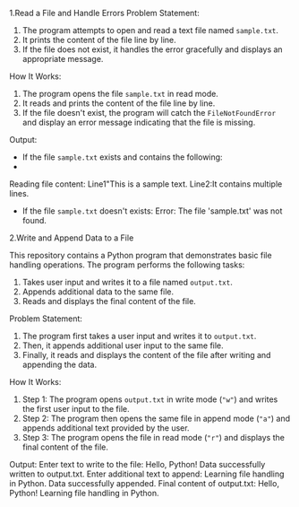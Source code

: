 1.Read a File and Handle Errors
Problem Statement:
1. The program attempts to open and read a text file named `sample.txt`.
2. It prints the content of the file line by line.
3. If the file does not exist, it handles the error gracefully and displays an appropriate message.

How It Works:
1. The program opens the file `sample.txt` in read mode.
2. It reads and prints the content of the file line by line.
3. If the file doesn't exist, the program will catch the `FileNotFoundError` and display an error message indicating that the file is missing.

Output:

- If the file `sample.txt` exists and contains the following:
- 
Reading file content:
Line1"This is a sample text.
Line2:It contains multiple lines.

- If the file `sample.txt` doesn't exists:
Error: The file 'sample.txt' was not found.


2.Write and Append Data to a File

This repository contains a Python program that demonstrates basic file handling operations. The program performs the following tasks:
1. Takes user input and writes it to a file named `output.txt`.
2. Appends additional data to the same file.
3. Reads and displays the final content of the file.

Problem Statement:
1. The program first takes a user input and writes it to `output.txt`.
2. Then, it appends additional user input to the same file.
3. Finally, it reads and displays the content of the file after writing and appending the data.

How It Works:
1. Step 1: The program opens `output.txt` in write mode (`"w"`) and writes the first user input to the file.
2. Step 2: The program then opens the same file in append mode (`"a"`) and appends additional text provided by the user.
3. Step 3: The program opens the file in read mode (`"r"`) and displays the final content of the file.

Output:
Enter text to write to the file: Hello, Python!
Data successfully written to output.txt.
Enter additional text to append: Learning file handling in Python.
Data successfully appended.
Final content of output.txt:
Hello, Python!
Learning file handling in Python.

